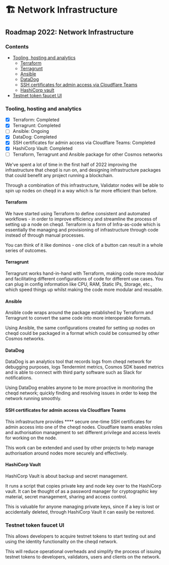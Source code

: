 # 🏗 Network Infrastructure

## Roadmap 2022: Network Infrastructure

### Contents

* [Tooling, hosting and analytics](network-infrastructure.md#tooling-hosting-and-analytics)
  * [Terraform](network-infrastructure.md#terraform)
  * [Terragrunt](network-infrastructure.md#terragrunt)
  * [Ansible](network-infrastructure.md#ansible)
  * [DataDog](network-infrastructure.md#datadog)
  * [SSH certificates for admin access via Cloudflare Teams](network-infrastructure.md#ssh-certificates-for-admin-access-via-cloudflare-teams)
  * [HashiCorp vault](network-infrastructure.md#hashicorp-vault)
* [Testnet token faucet UI](network-infrastructure.md#testnet-token-faucet-ui)

### Tooling, hosting and analytics

* [x] Terraform: Completed
* [x] Terragrunt: Completed
* [ ] Ansible: Ongoing
* [x] DataDog: Completed
* [x] SSH certificates for admin access via Cloudflare Teams: Completed
* [x] HashiCorp Vault: Completed
* [ ] Terraform, Terragrunt and Ansible package for other Cosmos networks

We've spent a lot of time in the first half of 2022 improving the infrastructure that cheqd is run on, and designing infrastructure packages that could benefit any project running a blockchain.

Through a combination of this infrastructure, Validator nodes will be able to spin up nodes on cheqd in a way which is far more efficient than before.&#x20;

#### Terraform

We have started using Terraform to define consistent and automated workflows - in order to improve efficiency and streamline the process of setting up a node on cheqd. Terraform is a form of Infra-as-code which is essentially the managing and provisioning of infrastructure through code instead of through manual processes.

You can think of it like dominos - one click of a button can result in a whole series of outcomes.

#### Terragrunt

Terragrunt works hand-in-hand with Terraform, making code more modular and facilitating different configurations of code for different use cases. You can plug in config information like CPU, RAM, Static IPs, Storage, etc., which speed things up whilst making the code more modular and reusable.

#### Ansible&#x20;

Ansible code wraps around the package established by Terraform and Terragrunt to convert the same code into more interoperable formats.&#x20;

Using Ansible, the same configurations created for setting up nodes on cheqd could be packaged in a format which could be consumed by other Cosmos networks.&#x20;

#### DataDog

DataDog is an analytics tool that records logs from cheqd network for debugging purposes, logs Tendermint metrics, Cosmos SDK based metrics and is able to connect with third party software such as Slack for notifications.&#x20;

Using DataDog enables anyone to be more proactive in monitoring the cheqd network; quickly finding and resolving issues in order to keep the network running smoothly.&#x20;

#### SSH certificates for admin access via Cloudflare Teams

This infrastructure provides **** secure one-time SSH certificates for admin access into one of the cheqd nodes. Cloudflare teams enables roles and authorisation management to set different privilege and access levels for working on the node.&#x20;

This work can be extended and used by other projects to help manage authorisation around nodes more securely and effectively.

#### HashiCorp Vault

HashiCorp Vault is about backup and secret management.

It runs a script that copies private key and node key over to the HashiCorp vault. It can be thought of as a password manager for cryptographic key material, secret management, sharing and access control.

This is valuable for anyone managing private keys, since if a key is lost or accidentally deleted, through HashiCorp Vault it can easily be restored.

### Testnet token faucet UI

This allows developers to acquire testnet tokens to start testing out and using the identity functionality on the cheqd network.

This will reduce operational overheads and simplify the process of issuing testnet tokens to developers, validators, users and clients on the network.
